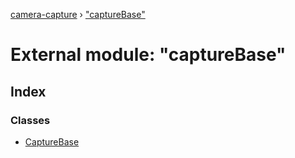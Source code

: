 [camera-capture](../README.md) › ["captureBase"](_capturebase_.md)

# External module: "captureBase"

## Index

### Classes

* [CaptureBase](../classes/_capturebase_.capturebase.md)

